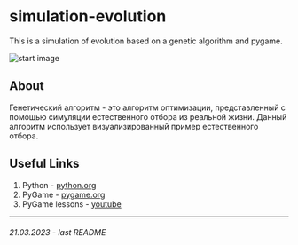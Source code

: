 # simulation-evolution
This is a simulation of evolution based on a genetic algorithm and pygame.

![start image](https://i.ytimg.com/vi/9BajDA6ceTU/maxresdefault.jpg)

## **About**
Генетический алгоритм - это алгоритм оптимизации, представленный с помощью симуляции естественного отбора из реальной жизни. Данный алгоритм использует визуализированный пример естественного отбора.

## **Useful Links**
1. Python - [python.org](https://python.org)
2. PyGame - [pygame.org](https://www.pygame.org)
3. PyGame lessons - [youtube](https://youtube.com/playlist?list=PLA0M1Bcd0w8xg_hyqpPpHdbZnPubSyIQ_)

-------------------
###### 21.03.2023 - last README